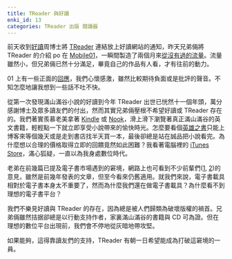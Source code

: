 ```yaml
---
title: TReader 與好讀
enki_id: 13
categories: TReader 出版 閱讀器
---
```

前天收到[好讀](http://www.haodoo.net)周博士將 [TReader](http://ttwns.tw/treader) 連結放上好讀網站的通知，昨天兄弟倆將 TReader 的介紹 po 在 [Mobile01](http://www.mobile01.com)，一瞬間製造了兩個月來[從沒有過的流量](https://twitter.com/travelingtwins/statuses/249796553814994945)。流量雖然小，但兄弟倆已然十分滿足，畢竟自己的作品有人看，才有往前的動力。

01 上有一些正面的[回應](http://www.mobile01.com/topicdetail.php?f=423&t=2958428&last=38686058)，我們心懷感激，雖然比較期待負面或是批評的聲音。不知怎麼地讓我想到一些話不吐不快。

從第一次發現滿山滿谷小說的好讀到今年 TReader 出世已恍然十一個年頭，萬分感謝博士及眾多讀友們的付出，然而其實兄弟倆壓根不希望好讀或 TReader 存在的。我們著實羨慕老美拿著 [Kindle](https://kindle.amazon.com) 或 [Nook](http://www.barnesandnoble.com/u/nook/379003208/)，滑上滑下瀏覽著真正滿山滿谷的英文書籍，輕輕點一下就立即享受小說帶來的愉快時光。怎麼要看個[英雄之書](http://zh.wikipedia.org/wiki/宫部美幸)只能上博客來等個幾天或是走到書店找半天買一本，最後卻總是站在誠品把小說看完。為什麼想以合理的價格取得立即的回饋竟然如此困難？我看著電腦裡的 [iTunes Store](http://www.apple.com/tw/itunes/what-is/store.html)，滿心狐疑，一直以為我身處數位時代。

老弟在前幾篇已提及電子書市場遇到的窘境，網路上也可看到不少前輩們([1](http://www.contnt.net/2010/02/why-so-few-ebook-titles.html), [2](http://mypaper.pchome.com.tw/zen/post/1322656796))的意見，雖然是前幾年發表的文章，但至今看來仍舊適用。就我們來說，電子書載具相對於電子書本身太不重要了，然而為什麼我們還在做電子書載具？為什麼看不到理想的電子書平台？

我們不樂見好讀與 TReader 的存在，因為總是被人們歸類為破壞版權的禍首。兄弟倆雖然拮据卻總是以行動支持作者，家裏滿山滿谷的書籍與 CD 可為證。但在理想的數位平台出現前，我們會不停地從灰暗地帶攻堅。

如果能夠，這得靠讀友們的支持，TReader 有朝一日希望能成為打破這窘境的一員。
